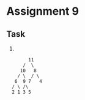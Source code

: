# Assignment 9
## Task
1. 
```text
        11
      /  \
     10   8
    / \  / \
   6  9 7   4
  / \ /\
  2 1 3 5
```
